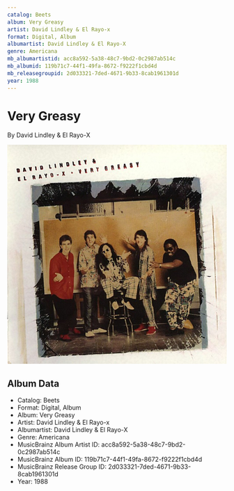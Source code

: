 ```yaml
---
catalog: Beets
album: Very Greasy
artist: David Lindley & El Rayo-x
format: Digital, Album
albumartist: David Lindley & El Rayo-X
genre: Americana
mb_albumartistid: acc8a592-5a38-48c7-9bd2-0c2987ab514c
mb_albumid: 119b71c7-44f1-49fa-8672-f9222f1cbd4d
mb_releasegroupid: 2d033321-7ded-4671-9b33-8cab1961301d
year: 1988
---
```


# Very Greasy

By David Lindley & El Rayo-X

![](../../assets/beetscovers/David_Lindley_and_El_Rayo-x-Very_Greasy.jpg)

## Album Data

- Catalog: Beets
- Format: Digital, Album
- Album: Very Greasy
- Artist: David Lindley & El Rayo-x
- Albumartist: David Lindley & El Rayo-X
- Genre: Americana
- MusicBrainz Album Artist ID: acc8a592-5a38-48c7-9bd2-0c2987ab514c
- MusicBrainz Album ID: 119b71c7-44f1-49fa-8672-f9222f1cbd4d
- MusicBrainz Release Group ID: 2d033321-7ded-4671-9b33-8cab1961301d
- Year: 1988

